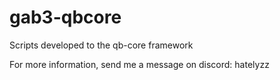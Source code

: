 # gab3-qbcore

Scripts developed to the qb-core framework

For more information, send me a message on discord: hatelyzz